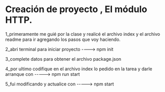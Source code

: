 

# Creación de proyecto , El módulo HTTP.

1_primeramente me guié por la clase y realicé el archivo index y el archivo readme para ir agregando los pasos que voy haciendo.

2_abri terminal para iniciar proyecto ---->   npm init

3_complete datos para obtener el archivo package.json

4_por ultimo codifique en el archivo index lo pedido en la tarea y darle arranque con ----->   npm run start 

5_fui modificando y actualice con  ----->  npm start